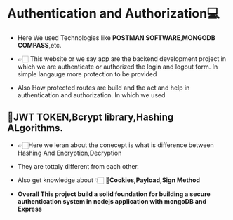   # Authentication and Authorization💻
 - Here We used Technologies like **POSTMAN SOFTWARE**,**MONGODB COMPASS**,etc.

- 👉🏻 This website or we say app are the backend development project in which we are authenticate or authorized  the login and logout form. In simple langauge more protection to be provided
- Also How protected routes are build and the act and help in authentication and authorization.
In which we used 
## 🔗JWT TOKEN,Bcrypt library,Hashing ALgorithms. 
- 👉🏻Here we leran about the conecept is what is difference between Hashing And Encryption,Decryption 
  
- They are tottaly different from each  other. 
     
- Also get knowledge about 👇🏻 **🔗Cookies,Payload,Sign Method**  
 
- **Overall This project build a solid foundation for building a secure authentication system in nodejs application with mongoDB and Express**

 
  
